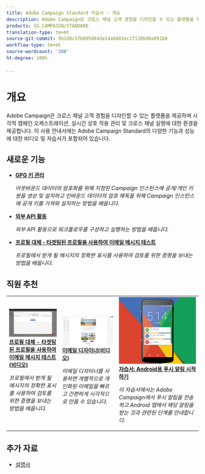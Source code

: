 ```yaml
---
title: Adobe Campaign Standard 자습서 - 개요
description: Adobe Campaign은 크로스 채널 고객 경험을 디자인할 수 있는 플랫폼을 제공하며 시각적 캠페인 오케스트레이션, 실시간 상호 작용 관리 및 크로스 채널 실행에 대한 환경을 제공합니다. 이 사용 안내서에는 Adobe Campaign Standard의 다양한 기능과 성능에 대한 비디오 및 자습서가 포함되어 있습니다.
products: SG_CAMPAIGN/STANDARD
translation-type: tm+mt
source-git-commit: 9b1d8c5fb895d84da14a0402ec1f130b90a991b0
workflow-type: tm+mt
source-wordcount: '308'
ht-degree: 100%

---
```



# 개요

Adobe Campaign은 크로스 채널 고객 경험을 디자인할 수 있는 플랫폼을 제공하며 시각적 캠페인 오케스트레이션, 실시간 상호 작용 관리 및 크로스 채널 실행에 대한 환경을 제공합니다. 이 사용 안내서에는 Adobe Campaign Standard의 다양한 기능과 성능에 대한 비디오 및 자습서가 포함되어 있습니다.

## 새로운 기능

* **[GPG 키 관리](/help/administrating/control-panel/gpg-key-management/gpg-key-management-overview.md)**

   *아웃바운드 데이터의 암호화를 위해 지정된 Campaign 인스턴스에 공개/개인 키 쌍을 생성 및 설치하고 인바운드 데이터의 암호 해독을 위해 Campaign 인스턴스에 공개 키를 가져와 설치하는 방법을 배웁니다.*

* **[외부 API 활동](/help/managing-processes-and-data/data-management-activities/external-api-activity.md)**

   *외부 API 활동으로 워크플로우를 구성하고 실행하는 방법을 배웁니다.*

* **[프로필 대체 - 타겟팅된 프로필을 사용하여 이메일 메시지 테스트](/help/communication-channels/email/profile-substitution.md)**

   *프로필에서 받게 될 메시지의 정확한 표시를 사용하여 검토를 위한 증명을 보내는 방법을 배웁니다.*

## 직원 추천

<table>
<tr>
  <td>
    <a href="./communication-channels/email/profile-substitution.md"> 
      <img alt="프로필 대체 - 타겟팅된 프로필을 사용하여 이메일 메시지 테스트 (비디오)" src="./assets/substitution_tab.png"/>
    </a>
    <div>
      <a href="./communication-channels/email/profile-substitution.md">
    <strong>프로필 대체 - 타겟팅된 프로필을 사용하여 이메일 메시지 테스트 (비디오)</strong>
    </a>
    </div>
    <p>
    <em>프로필에서 받게 될 메시지의 정확한 표시를 사용하여 검토를 위한 증명을 보내는 방법을 배웁니다.</em>
    <p>
  </td>
   <td>
    <a href="./designing-content/email-designer/email-designer-overview.md">
      <img alt="이메일 디자이너(비디오)" src="./assets/email_designer_tutorial.png" />
    </a>
    <div>
      <a href="./designing-content/email-designer/email-designer-overview.md">
    <strong>이메일 디자이너(비디오)</strong>
    </a>
    </div>
    <p>
    <em>이메일 디자이너를 사용하면 개별적으로 개인화된 이메일을 빠르고 간편하게 시각적으로 만들 수 있습니다.</em>
    <p>
  </td>
  <td>
    <a href="https://docs.adobe.com/content/help/ko-KR/campaign-standard-learn/getting-started-with-push-notifications-android/introduction.html">
      <img alt="자습서: Android용 푸시 알림 시작하기" src="./assets/push-for-android.png" />
    </a>
    <div>
      <a href="https://docs.adobe.com/content/help/ko-KR/campaign-standard-learn/getting-started-with-push-notifications-android/introduction.html">
    <strong>자습서: Android용 푸시 알림 시작하기</strong>
    </a>
    </div>
    <p>
    <em>이 자습서에서는 Adobe Campaign에서 푸시 알림을 전송하고 Android 앱에서 해당 알림을 받는 것과 관련된 단계를 안내합니다. </em>
    <p>
  </td>
</tr>
</table>

## 추가 자료

* [설명서](https://docs.adobe.com/content/help/ko-KR/campaign-standard/using/campaign-standard-home.html)
